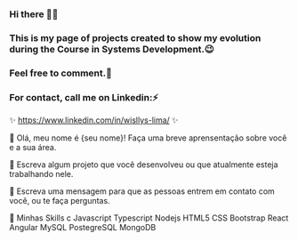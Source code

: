 ### Hi there 👋😃 
### This is my page of projects created to show my evolution during the Course in Systems Development.😉
### Feel free to comment.💬
### For contact, call me on Linkedin:⚡
✨ https://www.linkedin.com/in/wisllys-lima/ ✨

<!--
**WisllysLima/WisllysLima** is a ✨ _special_ ✨ repository because its `README.md` (this file) appears on your GitHub profile.

Here are some ideas to get you started:

- 🔭 I’m currently working on ...
- 🌱 I’m currently learning ...
- 👯 I’m looking to collaborate on ...
- 🤔 I’m looking for help with ...
- 💬 Ask me about ...
- 📫 How to reach me: ...
- 😄 Pronouns: ...
- ⚡ Fun fact: ...
-->

💜 Olá, meu nome é {seu nome}!
Faça uma breve aprensentação sobre você e a sua área.

🔭 Escreva algum projeto que você desenvolveu ou que atualmente esteja trabalhando nele.

💬 Escreva uma mensagem para que as pessoas entrem em contato com você, ou te faça perguntas.

🚀 Minhas Skills
c Javascript Typescript Nodejs HTML5 CSS Bootstrap React Angular MySQL PostegreSQL MongoDB

